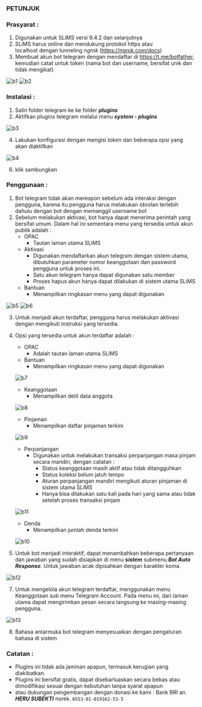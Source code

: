 ### ****PETUNJUK****  
  
### Prasyarat :  
1. Digunakan untuk SLiMS versi 9.4.2 dan selanjutnya
2. SLiMS harus online dan mendukung protokol https atau  
localhost dengan tunneling _ngrok_ (https://ngrok.com/docs)  
3. Membuat akun bot telegram dengan mendaftar di https://t.me/botfather, kemudian catat untuk token (nama bot dan username, bersifat unik dan tidak mengikat)

![b1](https://user-images.githubusercontent.com/2249323/129546407-acedd0da-26ce-4e85-9c27-3f0d28b5b28f.PNG)
![b2](https://user-images.githubusercontent.com/2249323/129546502-7d8127d6-4bf1-4ed7-9f00-28efe26ef4ff.PNG)


### Instalasi :
1. Salin folder telegram ke ke folder _**plugins**_
2. Aktifkan plugins telegram melalui menu _**system - plugins**_

![b3](https://user-images.githubusercontent.com/2249323/129550653-da68f689-325b-4551-9cae-3132c4d93eb5.PNG)

4. Lakukan konfigurasi dengan mengisi _token_ dan beberapa opsi yang akan diaktifkan

![b4](https://user-images.githubusercontent.com/2249323/129550724-664b813f-e2d7-440d-8fbb-1c531eae1f06.PNG)

6. klik sambungkan

### Penggunaan :
1. Bot telegram tidak akan merespon sebelum ada interaksi dengan pengguna, karena itu pengguna harus melakukan obrolan terlebih dahulu dengan bot dengan memanggil username bot
2. Sebelum melakukan aktivasi, bot hanya dapat menerima perintah yang bersifat umum. Dalam hal ini sementara menu yang tersedia untuk akun publik adalah  :
    - OPAC
        - Tautan laman utama SLiMS
    - Aktivasi
        - Digunakan mendaftarkan akun telegram dengan sistem utama, dibutuhkan parameter nomor keanggotaan dan password pengguna untuk proses ini.
        - Satu akun telegram hanya dapat digunakan satu member
        - Proses hapus akun hanya dapat dilakukan di sistem utama SLiMS
    - Bantuan
        - Menampilkan ringkasan menu yang dapat digunakan
        
![b5](https://user-images.githubusercontent.com/2249323/129551148-3603837b-a39a-4d80-ad1b-f1279a847cde.PNG)
![b6](https://user-images.githubusercontent.com/2249323/129551344-0d7a6a00-9d5e-4cf3-aa8a-10e1ebd10e40.PNG)

3. Untuk menjadi akun terdaftar, pengguna harus melakukan aktivasi dengan mengikuti instruksi yang tersedia.
4. Opsi yang tersedia untuk akun terdaftar adalah :
    - OPAC
        - Adalah tautan laman utama SLiMS
    - Bantuan
        - Menampilkan ringkasan menu yang dapat digunakan  
        
     ![b7](https://user-images.githubusercontent.com/2249323/129551681-e5003e28-e39e-4070-b6c4-7f285de97846.PNG)  
        
    - Keanggotaan
        - Menampilkan detil data anggota        
        
    ![b8](https://user-images.githubusercontent.com/2249323/129551722-c0168152-4573-4b06-875b-27eda58470d4.PNG)
        
    - Pinjaman
        - Menampilkan daftar pinjaman terkini
        
    ![b9](https://user-images.githubusercontent.com/2249323/129552077-ceec19df-edfd-4464-b249-3e1eafeca5a3.PNG)
        
    - Perpanjangan
        - Digunakan untuk melakukan transaksi perpanjangan masa pinjam secara mandiri, dengan catatan :
          - Status keanggotaan masih aktif atau tidak ditangguhkan
          - Status koleksi belum jatuh tempo
          - Aturan perpanjangan mandiri mengikuti aturan pinjaman di sistem utama SLiMS
          - Hanya bisa dilakukan satu kali pada hari yang sama atau tidak setelah proses transaksi pinjam
          
     ![b11](https://user-images.githubusercontent.com/2249323/129552525-79cbfd94-facb-424f-ae66-74f5a2896dcb.PNG)
    
    - Denda
        - Menampilkan jumlah denda terkini

     ![b10](https://user-images.githubusercontent.com/2249323/129552657-4c584634-4757-4fdc-a3eb-ecaef226fc20.PNG)

5. Untuk bot menjadi interaktif, dapat menambahkan beberapa pertanyaan dan jawaban yang sudah disiapkan di menu **_sistem_** submenu _**Bot Auto Response**_. Untuk jawaban acak dipisahkan dengan karakter koma.

![b12](https://user-images.githubusercontent.com/2249323/129552857-761c9f86-d1f6-4d26-8245-2b6b504ed58d.PNG)

7. Untuk mengelola akun telegram terdaftar, menggunakan menu Keanggotaan sub menu Telegram Account. Pada menu ini, dari laman utama dapat mengirimkan pesan secara langsung ke masing-masing pengguna.

![b13](https://user-images.githubusercontent.com/2249323/129553076-c27e1d9e-72cb-42b2-823c-b3bb6328743c.PNG)

8. Bahasa antarmuka bot telegram menyesuaikan dengan pengaturan bahasa di sistem



### Catatan :

- Plugins ini tidak ada jaminan apapun, termasuk kerugian yang diakibatkan.
- Plugins ini bersifat gratis, dapat disebarluaskan secara bebas atau dimodifikasi sesuai dengan kebutuhan tanpa syarat apapun 
- atau dukungan pengembangan dengan donasi ke kami :  Bank BRI an. ***_HERU SUBEKTI_***  norek. `6553-01-019162-53-5`


